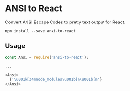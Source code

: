 # ANSI to React

Convert ANSI Escape Codes to pretty text output for React.

```
npm install --save ansi-to-react
```

## Usage

```js
const Ansi = require('ansi-to-react');

...

<Ansi>
  {'\u001b[34mnode_modules\u001b[m\u001b[m'}
</Ansi>
```
